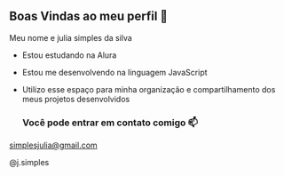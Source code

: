 ## Boas Vindas ao meu perfil 💙

Meu nome e julia simples da silva

- Estou estudando na Alura
- Estou me desenvolvendo na linguagem JavaScript
- Utilizo esse espaço para minha organização e compartilhamento dos meus projetos desenvolvidos

  ### Você pode entrar em contato comigo 📫
  
 simplesjulia@gmail.com
 
@j.simples
